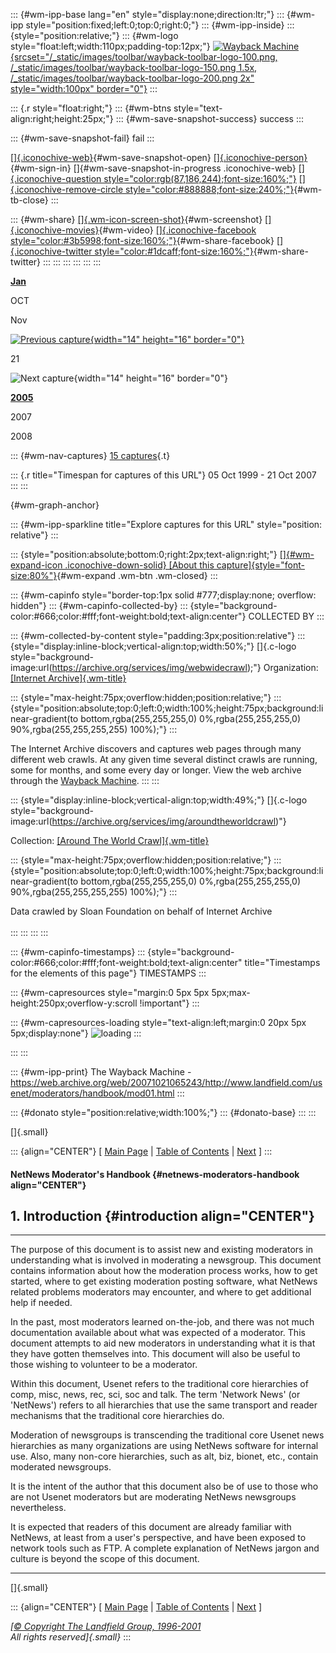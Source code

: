 ::: {#wm-ipp-base lang="en" style="display:none;direction:ltr;"}
::: {#wm-ipp style="position:fixed;left:0;top:0;right:0;"}
::: {#wm-ipp-inside}
::: {style="position:relative;"}
::: {#wm-logo style="float:left;width:110px;padding-top:12px;"}
[![Wayback
Machine](/_static/images/toolbar/wayback-toolbar-logo-200.png){srcset="/_static/images/toolbar/wayback-toolbar-logo-100.png, /_static/images/toolbar/wayback-toolbar-logo-150.png 1.5x, /_static/images/toolbar/wayback-toolbar-logo-200.png 2x"
style="width:100px" border="0"}](/web/ "Wayback Machine home page")
:::

::: {.r style="float:right;"}
::: {#wm-btns style="text-align:right;height:25px;"}
::: {#wm-save-snapshot-success}
success
:::

::: {#wm-save-snapshot-fail}
fail
:::

[[]{.iconochive-web}](# "Share via My Web Archive"){#wm-save-snapshot-open}
[[]{.iconochive-person}](https://archive.org/account/login.php "Sign In"){#wm-sign-in}
[]{#wm-save-snapshot-in-progress .iconochive-web}
[[]{.iconochive-question
style="color:rgb(87,186,244);font-size:160%;"}](http://faq.web.archive.org/ "Get some help using the Wayback Machine")
[[]{.iconochive-remove-circle
style="color:#888888;font-size:240%;"}](#close "Close the toolbar"){#wm-tb-close}
:::

::: {#wm-share}
[[]{.wm-icon-screen-shot}](/web/20071021065243/http://web.archive.org/screenshot/http://www.landfield.com/usenet/moderators/handbook/mod01.html "screenshot"){#wm-screenshot}
[[]{.iconochive-movies}](# "video"){#wm-video} [[]{.iconochive-facebook
style="color:#3b5998;font-size:160%;"}](# "Share on Facebook"){#wm-share-facebook}
[[]{.iconochive-twitter
style="color:#1dcaff;font-size:160%;"}](# "Share on Twitter"){#wm-share-twitter}
:::
:::
:::
:::
:::
:::

[**Jan**](https://web.archive.org/web/20050125134943/http://www.landfield.com:80/usenet/moderators/handbook/mod01.html "25 Jan 2005")

OCT

Nov

[![Previous
capture](/_static/images/toolbar/wm_tb_prv_on.png){width="14"
height="16"
border="0"}](https://web.archive.org/web/20050125134943/http://www.landfield.com:80/usenet/moderators/handbook/mod01.html "13:49:43 Jan 25, 2005")

21

![Next capture](/_static/images/toolbar/wm_tb_nxt_off.png){width="14"
height="16" border="0"}

[**2005**](https://web.archive.org/web/20050125134943/http://www.landfield.com:80/usenet/moderators/handbook/mod01.html "25 Jan 2005")

2007

2008

::: {#wm-nav-captures}
[15
captures](/web/20071021065243*/http://www.landfield.com/usenet/moderators/handbook/mod01.html "See a list of every capture for this URL"){.t}

::: {.r title="Timespan for captures of this URL"}
05 Oct 1999 - 21 Oct 2007
:::
:::

[](){#wm-graph-anchor}

::: {#wm-ipp-sparkline title="Explore captures for this URL" style="position: relative"}
:::

::: {style="position:absolute;bottom:0;right:2px;text-align:right;"}
[[]{#wm-expand-icon .iconochive-down-solid} [About this
capture]{style="font-size:80%"}](#expand){#wm-expand .wm-btn .wm-closed}
:::

::: {#wm-capinfo style="border-top:1px solid #777;display:none; overflow: hidden"}
::: {#wm-capinfo-collected-by}
::: {style="background-color:#666;color:#fff;font-weight:bold;text-align:center"}
COLLECTED BY
:::

::: {#wm-collected-by-content style="padding:3px;position:relative"}
::: {style="display:inline-block;vertical-align:top;width:50%;"}
[]{.c-logo
style="background-image:url(https://archive.org/services/img/webwidecrawl);"}
Organization: [[Internet
Archive]{.wm-title}](https://archive.org/details/webwidecrawl)

::: {style="max-height:75px;overflow:hidden;position:relative;"}
::: {style="position:absolute;top:0;left:0;width:100%;height:75px;background:linear-gradient(to bottom,rgba(255,255,255,0) 0%,rgba(255,255,255,0) 90%,rgba(255,255,255,255) 100%);"}
:::

The Internet Archive discovers and captures web pages through many
different web crawls. At any given time several distinct crawls are
running, some for months, and some every day or longer. View the web
archive through the [Wayback Machine](http://archive.org/web/web.php).
:::
:::

::: {style="display:inline-block;vertical-align:top;width:49%;"}
[]{.c-logo
style="background-image:url(https://archive.org/services/img/aroundtheworldcrawl)"}

<div>

Collection: [[Around The World
Crawl]{.wm-title}](https://archive.org/details/aroundtheworldcrawl)

</div>

::: {style="max-height:75px;overflow:hidden;position:relative;"}
::: {style="position:absolute;top:0;left:0;width:100%;height:75px;background:linear-gradient(to bottom,rgba(255,255,255,0) 0%,rgba(255,255,255,0) 90%,rgba(255,255,255,255) 100%);"}
:::

Data crawled by Sloan Foundation on behalf of Internet Archive\
\
:::
:::
:::
:::

::: {#wm-capinfo-timestamps}
::: {style="background-color:#666;color:#fff;font-weight:bold;text-align:center" title="Timestamps for the elements of this page"}
TIMESTAMPS
:::

<div>

::: {#wm-capresources style="margin:0 5px 5px 5px;max-height:250px;overflow-y:scroll !important"}
:::

::: {#wm-capresources-loading style="text-align:left;margin:0 20px 5px 5px;display:none"}
![loading](/_static/images/loading.gif)
:::

</div>
:::
:::

::: {#wm-ipp-print}
The Wayback Machine -
https://web.archive.org/web/20071021065243/http://www.landfield.com/usenet/moderators/handbook/mod01.html
:::

::: {#donato style="position:relative;width:100%;"}
::: {#donato-base}
:::
:::

[]{.small}

::: {align="CENTER"}
\[ [Main
Page](/web/20071021065243/http://www.landfield.com/usenet/moderators/handbook/)
\| [Table of
Contents](/web/20071021065243/http://www.landfield.com/usenet/moderators/handbook/modtoc.html)
\|
[Next](/web/20071021065243/http://www.landfield.com/usenet/moderators/handbook/mod02.html)
\]
:::

#### NetNews Moderator\'s Handbook {#netnews-moderators-handbook align="CENTER"}

## 1. Introduction {#introduction align="CENTER"}

------------------------------------------------------------------------

The purpose of this document is to assist new and existing moderators in
understanding what is involved in moderating a newsgroup. This document
contains information about how the moderation process works, how to get
started, where to get existing moderation posting software, what NetNews
related problems moderators may encounter, and where to get additional
help if needed.

In the past, most moderators learned on-the-job, and there was not much
documentation available about what was expected of a moderator. This
document attempts to aid new moderators in understanding what it is that
they have gotten themselves into. This document will also be useful to
those wishing to volunteer to be a moderator.

Within this document, Usenet refers to the traditional core hierarchies
of comp, misc, news, rec, sci, soc and talk. The term 'Network News'
(or 'NetNews') refers to all hierarchies that use the same transport
and reader mechanisms that the traditional core hierarchies do.

Moderation of newsgroups is transcending the traditional core Usenet
news hierarchies as many organizations are using NetNews software for
internal use. Also, many non-core hierarchies, such as alt, biz, bionet,
etc., contain moderated newsgroups.

It is the intent of the author that this document also be of use to
those who are not Usenet moderators but are moderating NetNews
newsgroups nevertheless.

It is expected that readers of this document are already familiar with
NetNews, at least from a user's perspective, and have been exposed to
network tools such as FTP. A complete explanation of NetNews jargon and
culture is beyond the scope of this document.

------------------------------------------------------------------------

[]{.small}

::: {align="CENTER"}
\[ [Main
Page](/web/20071021065243/http://www.landfield.com/usenet/moderators/handbook/)
\| [Table of
Contents](/web/20071021065243/http://www.landfield.com/usenet/moderators/handbook/modtoc.html)
\|
[Next](/web/20071021065243/http://www.landfield.com/usenet/moderators/handbook/mod02.html)
\]

*[[© Copyright The Landfield Group,
1996-2001](/web/20071021065243/http://www.landfield.com/copyright.html)\
All rights reserved]{.small}*
:::

